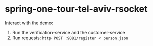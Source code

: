 # spring-one-tour-tel-aviv-rsocket

Interact with the demo:

1) Run the verification-service and the customer-service
2) Run requests: `http POST :9081/register < person.json`